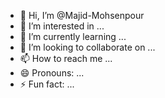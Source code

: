 - 👋 Hi, I’m @Majid-Mohsenpour
- 👀 I’m interested in ...
- 🌱 I’m currently learning ...
- 💞️ I’m looking to collaborate on ...
- 📫 How to reach me ...
- 😄 Pronouns: ...
- ⚡ Fun fact: ...

<!---
Majid-Mohsenpour/Majid-Mohsenpour is a ✨ special ✨ repository because its `README.md` (this file) appears on your GitHub profile.
You can click the Preview link to take a look at your changes.
--->
